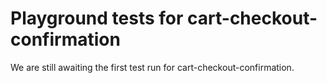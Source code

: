 # Playground tests for cart-checkout-confirmation
We are still awaiting the first test run for cart-checkout-confirmation.
